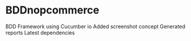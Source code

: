 # BDDnopcommerce

BDD Framework using Cucumber io
Added screenshot concept
Generated reports
Latest dependencies
